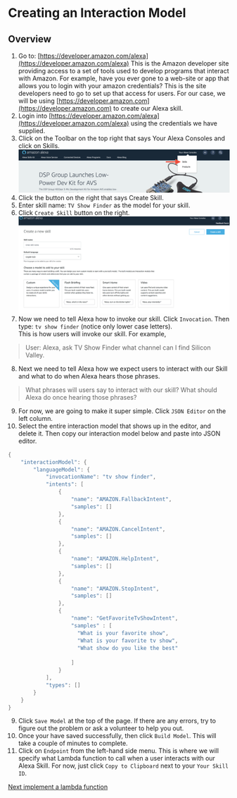 # Creating an Interaction Model

## Overview

1. Go to: [https://developer.amazon.com/alexa](https://developer.amazon.com/alexa) This is the Amazon developer site providing access to a set of tools
used to develop programs that interact with Amazon. For example, have you ever gone to a web-site or app that allows you to login with your amazon
credentials? This is the site developers need to go to set up that access for users. For our case, we will be using [https://developer.amazon.com](https://developer.amazon.com)
to create our Alexa skill.
2. Login into [https://developer.amazon.com/alexa](https://developer.amazon.com/alexa) using the credentials we have supplied.
3. Click on the Toolbar on the top right that says Your Alexa Consoles and click on Skills.
![alt text](../img/alex_skills_console.png "Your Alexa Consoles")
4. Click the button on the right that says Create Skill.
5. Enter skill name: `TV Show Finder` as the model for your skill.
6. Click `Create Skill` button on the right.
![alt text](../img/alexa_create_skill.png "Custom Model Dashboard")
7. Now we need to tell Alexa how to invoke our skill. Click `Invocation`. Then type: `tv show finder` (notice only lower case letters). <br>
This is how users will invoke our skill. For example,
 >  User: Alexa, ask TV Show Finder what channel can I find Silicon Valley.
8. Next we need to tell Alexa how we expect users to interact with our Skill and what to do when Alexa hears those phrases.
> What phrases will users say to interact with our skill?
> What should Alexa do once hearing those phrases?

9. For now, we are going to make it super simple. Click `JSON Editor` on the left column.
10. Select the entire interaction model that shows up in the editor, and delete it. Then copy our interaction model below and paste into
JSON editor.

```java
{
    "interactionModel": {
        "languageModel": {
            "invocationName": "tv show finder",
            "intents": [
                {
                    "name": "AMAZON.FallbackIntent",
                    "samples": []
                },
                {
                    "name": "AMAZON.CancelIntent",
                    "samples": []
                },
                {
                    "name": "AMAZON.HelpIntent",
                    "samples": []
                },
                {
                    "name": "AMAZON.StopIntent",
                    "samples": []
                },
                {
                    "name": "GetFavoriteTvShowIntent",
                    "samples" : [
                      "What is your favorite show",
                      "What is your favorite tv show",
                      "What show do you like the best"

                    ]
                }
            ],
            "types": []
        }
    }
}

```
9. Click `Save Model` at the top of the page. If there are any errors, try to figure out the problem or ask a volunteer to help you out.
10. Once your have saved successfully, then click `Build Model`. This will take a couple of minutes to complete.
11. Click on `Endpoint` from the left-hand side menu. This is where we will specify what Lambda function to call when a user interacts with our Alexa Skill.
For now, just click `Copy to Clipboard` next to your `Your Skill ID`.


<a href="lambda.md"> Next implement a lambda function</a>

